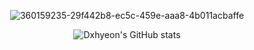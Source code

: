 <div align="center">
  
  ![360159235-29f442b8-ec5c-459e-aaa8-4b011acbaffe](https://github.com/user-attachments/assets/22ee31cb-4e9e-4df1-85c0-bdb49d711d2d)

</div>




<div align="center">
  
  ![Dxhyeon's GitHub stats](https://github-readme-stats.vercel.app/api?username=Dxhyeon&show_icons=true&theme=radical)
  
</div>

